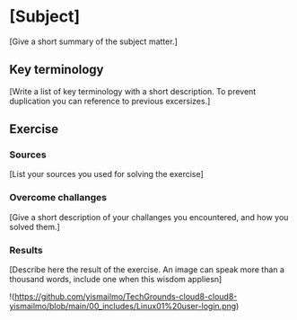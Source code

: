 # [Subject]
[Give a short summary of the subject matter.]

## Key terminology
[Write a list of key terminology with a short description. To prevent duplication you can reference to previous excersizes.]

## Exercise
### Sources
[List your sources you used for solving the exercise]

### Overcome challanges
[Give a short description of your challanges you encountered, and how you solved them.]

### Results
[Describe here the result of the exercise. An image can speak more than a thousand words, include one when this wisdom appliesn]

!(https://github.com/yismailmo/TechGrounds-cloud8-cloud8-yismailmo/blob/main/00_includes/Linux01%20user-login.png)